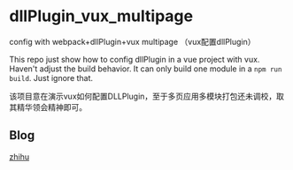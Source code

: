 # dllPlugin_vux_multipage
config with webpack+dllPlugin+vux multipage （vux配置dllPlugin）



This repo just show how to config dllPlugin in a vue project with vux. Haven't adjust the build behavior. It can only build one module in a `npm run build`. Just ignore that.

该项目意在演示vux如何配置DLLPlugin，至于多页应用多模块打包还未调校，取其精华领会精神即可。

## Blog 

[zhihu](https://www.zhihu.com/people/some000/posts)

